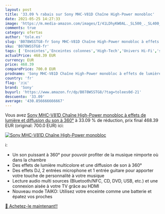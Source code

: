 ```yaml
---
layout: post
title: '33.09 % rabais sur Sony MHC-V81D Chaîne High-Power monobloc'
date: 2021-05-25 14:27:33
image: 'https://m.media-amazon.com/images/I/41LDhyKW0AL._SL500_._SL400_.jpg'
comments: true
category: ofertas
author: 'tole.es'
slug: 'B078WSSTG8-fr Sony MHC-V81D Chaîne High-Power monobloc à effets de...'
sku: 'B078WSSTG8-fr'
tags: [ 'Enceintes','Enceintes colonnes','High-Tech','Univers Hi-Fi','sony', ]
actualPrice: 468.39 EUR
currency: EUR
price: 468.39
comparePrice: 700.0 EUR
prodname: 'Sony MHC-V81D Chaîne High-Power monobloc à effets de lumière et diffusion du son à 360°'
country: 'fr'
flag: '🇫🇷'
brand: 'Sony'
buyurl: 'https://www.amazon.fr/dp/B078WSSTG8/?tag=tolees0d-21'
descuento: '33.09'
average: '430.856666666667'
---
```


Vous avez [Sony MHC-V81D Chaîne High-Power monobloc à effets de lumière et diffusion du son à 360°](https://www.amazon.fr/dp/B078WSSTG8/?tag=tolees0d-21)  à  33.09 % de réduction, prix final  468.39 EUR (original: 700.0 EUR) ici:

[![Sony MHC-V81D Chaîne High-Power monobloc](https://m.media-amazon.com/images/I/41LDhyKW0AL._SL500_._SL400_.jpg)](https://www.amazon.fr/dp/B078WSSTG8/?tag=tolees0d-21)

ℹ️:

- Un son puissant à 360° pour pouvoir profiter de la musique nimporte où dans la chambre
- Des effets de lumière multicolore et une diffusion de son à 360°
- Des effets DJ, 2 entrées microphone et 1 entrée guitare pour apporter votre touche de personnalité à votre musique
- Lecture audio multi sources (Bluetooth/NFC, CD, DVD, USB, etc.) et une connexion aisée à votre TV grâce au HDMI
- Nouveau mode TAIKO: Utilisez votre enceinte comme une batterie et épatez vos proches

[🛒 Achetez-le maintenant!!](https://www.amazon.fr/dp/B078WSSTG8/?tag=tolees0d-21)
